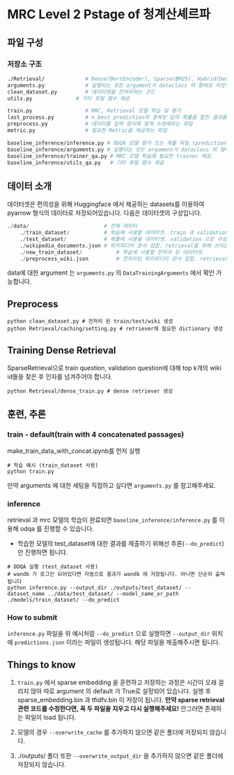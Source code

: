 # MRC Level 2 Pstage of 청계산셰르파

## 파일 구성

### 저장소 구조

```bash
./Retrieval/             # Dense(BertEncoder), Sparse(BM25), Hybrid(Dense + Sparse) retrieval 제공
arguments.py             # 실행되는 모든 argument가 dataclass 의 형태로 저장되어있음
clean_dataset.py         # 데이터셋을 전처리하는 코드
utils.py              # 기타 유틸 함수 제공 

train.py                 # MRC, Retrieval 모델 학습 및 평가 
last_process.py          # n_best prediction의 중복된 답의 확률을 합친 결과를 생성하는 파일
preprocess.py            # 데이터를 입력 형식에 맞게 수정해주는 파일
metric.py                # 필요한 Metric을 제공하는 파일
```

```bash
baseline_inference/inference.py	# ODQA 모델 평가 또는 제출 파일 (predictions.json) 생성
baseline_inference/arguments.py # 실행되는 모든 argument가 dataclass 의 형태로 저장되어있음
baseline_inference/trainer_qa.py # MRC 모델 학습에 필요한 trainer 제공.
baseline_inference/utils_qa.py   # 기타 유틸 함수 제공 
```

## 데이터 소개

데이터셋은 편의성을 위해 Huggingface 에서 제공하는 datasets를 이용하여 pyarrow 형식의 데이터로 저장되어있습니다. 다음은 데이터셋의 구성입니다.

```python
./data/                        # 전체 데이터
    ./train_dataset/           # 학습에 사용할 데이터셋. train 과 validation 으로 구성 
    ./test_dataset/            # 제출에 사용될 데이터셋. validation 으로 구성 
    ./wikipedia_documents.json # 위키피디아 문서 집합. retrieval을 위해 쓰이는 corpus.
    ./new_train_dataset/           # 학습에 사용할 전처리 된 데이터셋. 
    ./preprocess_wiki.json         # 전처리된 위키피디아 문서 집합. retrieval을 위해 쓰이는 corpus.
```

data에 대한 argument 는 `arguments.py` 의 `DataTrainingArguments` 에서 확인 가능합니다. 


## Preprocess
```
python clean_dataset.py # 전처리 된 train/test/wiki 생성
python Retrieval/caching/setting.py # retriever에 필요한 dictionary 생성
```

## Training Dense Retrieval

SparseRetrieval으로 train question, validation question에 대해 top k개의 wiki id들을 찾은 후 인자를 넘겨주어야 합니다.
```
python Retrieval/dense_train.py # dense retriever 생성
```

## 훈련, 추론

### train - default(train with 4 concatenated passages)

make_train_data_with_concat.ipynb를 먼저 실행 
```
# 학습 예시 (train_dataset 사용)
python train.py
```
만약 arguments 에 대한 세팅을 직접하고 싶다면 `arguments.py` 를 참고해주세요. 

### inference

retrieval 과 mrc 모델의 학습이 완료되면 `baseline_inference/inference.py` 를 이용해 odqa 를 진행할 수 있습니다.


* 학습한 모델의  test_dataset에 대한 결과를 제출하기 위해선 추론(`--do_predict`)만 진행하면 됩니다. 

```
# ODQA 실행 (test_dataset 사용)
# wandb 가 로그인 되어있다면 자동으로 결과가 wandb 에 저장됩니다. 아니면 단순히 출력됩니다
python inference.py --output_dir ./outputs/test_dataset/ --dataset_name ../data/test_dataset/ --model_name_or_path ./models/train_dataset/ --do_predict
```

### How to submit

`inference.py` 파일을 위 예시처럼 `--do_predict` 으로 실행하면 `--output_dir` 위치에 `predictions.json` 이라는 파일이 생성됩니다. 해당 파일을 제출해주시면 됩니다.

## Things to know

1. `train.py` 에서 sparse embedding 을 훈련하고 저장하는 과정은 시간이 오래 걸리지 않아 따로 argument 의 default 가 True로 설정되어 있습니다. 실행 후 sparse_embedding.bin 과 tfidfv.bin 이 저장이 됩니다. **만약 sparse retrieval 관련 코드를 수정한다면, 꼭 두 파일을 지우고 다시 실행해주세요!** 안그러면 존재하는 파일이 load 됩니다.
2. 모델의 경우 `--overwrite_cache` 를 추가하지 않으면 같은 폴더에 저장되지 않습니다. 

3. ./outputs/ 폴더 또한 `--overwrite_output_dir` 을 추가하지 않으면 같은 폴더에 저장되지 않습니다.
